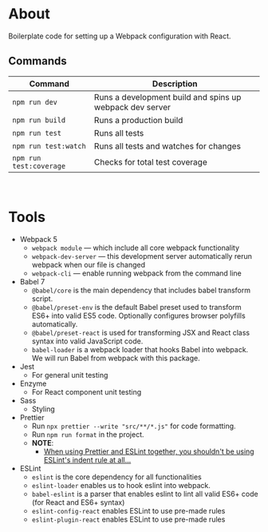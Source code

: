 # About
Boilerplate code for setting up a Webpack configuration with React.
## Commands

| Command                 | Description                                              |
| ----------------------- | -------------------------------------------------------- |
| `npm run dev`           | Runs a development build and spins up webpack dev server |
| `npm run build`         | Runs a production build                                  |
| `npm run test`          | Runs all tests                                           |
| `npm run test:watch`    | Runs all tests and watches for changes                   |
| `npm run test:coverage` | Checks for total test coverage                           |
&nbsp;
# Tools
- Webpack 5
	- `webpack module` — which include all core webpack functionality
	- `webpack-dev-server` — this development server automatically rerun webpack when our file is changed
	- `webpack-cli` — enable running webpack from the command line
- Babel 7
	- `@babel/core` is the main dependency that includes babel transform script.
	- `@babel/preset-env` is the default Babel preset used to transform ES6+ into valid ES5 code. Optionally configures browser polyfills automatically.
	- `@babel/preset-react` is used for transforming JSX and React class syntax into valid JavaScript code.
	- `babel-loader` is a webpack loader that hooks Babel into webpack. We will run Babel from webpack with this package.
- Jest
	- For general unit testing
- Enzyme
	- For React component unit testing
- Sass
	- Styling
- Prettier
	- Run `npx prettier --write "src/**/*.js"` for code formatting.
	- Run `npm run format` in the project.
	- **NOTE**:
		- [When using Prettier and ESLint together, you shouldn't be using ESLint's indent rule at all...](https://github.com/eslint/eslint/issues/10930#issuecomment-427690631)
- ESLint
	- `eslint` is the core dependency for all functionalities
	- `eslint-loader` enables us to hook eslint into webpack.
	- `babel-eslint` is a parser that enables eslint to lint all valid ES6+ code (for React and ES6+ syntax)
	- `eslint-config-react` enables ESLint to use pre-made rules
	- `eslint-plugin-react` enables ESLint to use pre-made rules
